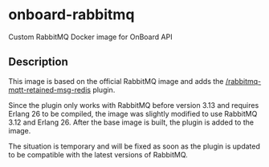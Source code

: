 # onboard-rabbitmq

Custom RabbitMQ Docker image for OnBoard API

## Description

This image is based on the official RabbitMQ image and adds the [/rabbitmq-mqtt-retained-msg-redis](https://github.com/innovation-system/rabbitmq-mqtt-retained-msg-redis) plugin.

Since the plugin only works with RabbitMQ before version 3.13 and requires Erlang 26 to be compiled, the image was slightly modified to use RabbitMQ 3.12 and Erlang 26.
After the base image is built, the plugin is added to the image.

The situation is temporary and will be fixed as soon as the plugin is updated to be compatible with the latest versions of RabbitMQ.
